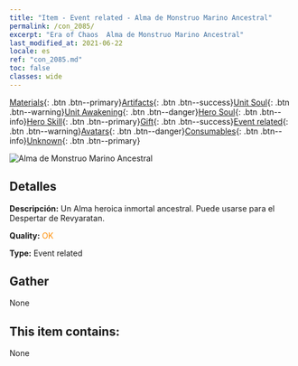 ```yaml
---
title: "Item - Event related - Alma de Monstruo Marino Ancestral"
permalink: /con_2085/
excerpt: "Era of Chaos  Alma de Monstruo Marino Ancestral"
last_modified_at: 2021-06-22
locale: es
ref: "con_2085.md"
toc: false
classes: wide
---
```

 [Materials](/ItemsES/){: .btn .btn--primary}[Artifacts](/ItemsES/Artifacts/){: .btn .btn--success}[Unit Soul](/ItemsES/UnitSoul/){: .btn .btn--warning}[Unit Awakening](/ItemsES/UnitAwakening/){: .btn .btn--danger}[Hero Soul](/ItemsES/HeroSoul/){: .btn .btn--info}[Hero Skill](/ItemsES/HeroSkill/){: .btn .btn--primary}[Gift](/ItemsES/Gift/){: .btn .btn--success}[Event related](/ItemsES/Events/){: .btn .btn--warning}[Avatars](/ItemsES/Avatars/){: .btn .btn--danger}[Consumables](/ItemsES/Consumables/){: .btn .btn--info}[Unknown](/ItemsES/Unknown/){: .btn .btn--primary}

 ![Alma de Monstruo Marino Ancestral](/images/t/juexing_9908.png)

## Detalles
 **Descripción:** Un Alma heroica inmortal ancestral. Puede usarse para el Despertar de Revyaratan.

 **Quality:** <span style="color: #FF8C00">OK</span>

 **Type:** Event related

## Gather

  None

## This item contains:

  None

